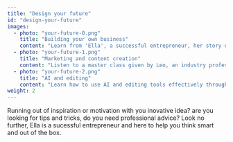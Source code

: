 ```yaml
---
title: "Design your future"
id: "design-your-future"
images:
  - photo: "your-future-0.png"
    title: "Building your own business"
    content: "Learn from 'Ella', a successful entrepreneur, her story on her venture in an engaging podcast and how you can archive the same and more."
  - photo: "your-future-1.png"
    title: "Marketing and content creation"
    content: "Listen to a master class given by Leo, an industry professional and learn to market your ideas in a unique way "
  - photo: "your-future-2.png"
    title: "AI and editing"
    content: "Learn how to use AI and editing tools effectively through this workshop and stand out in an evolving world."
weight: 2
---
```

Running out of inspiration or motivation with you inovative idea? are you looking for tips and tricks, do you need professional advice? Look no further, Ella is a sucessful entrepreneur and here to help you think smart and out of the box.

